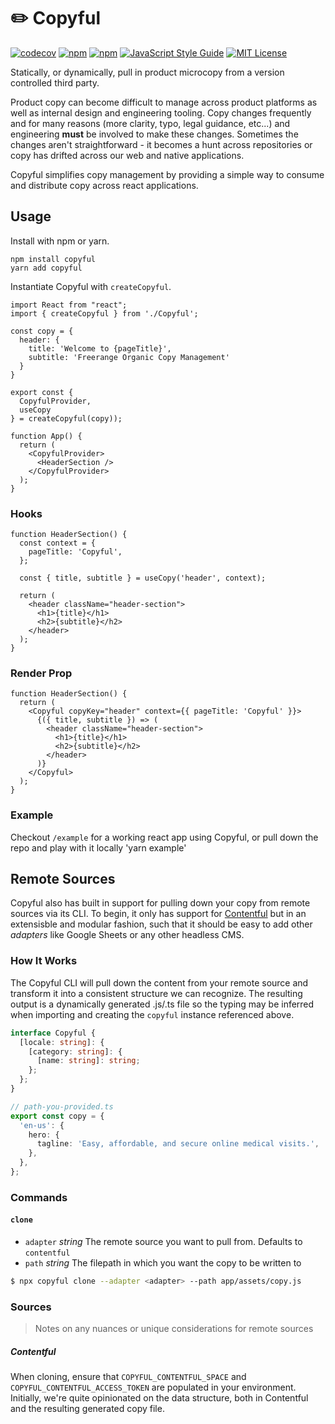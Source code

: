# ✏️ Copyful

[![codecov](https://codecov.io/gh/heydoctor/copyful/branch/master/graph/badge.svg)](https://codecov.io/gh/heydoctor/copyful)
[![npm](https://img.shields.io/npm/v/copyful.svg)](https://www.npmjs.com/package/copyful)
[![npm](https://img.shields.io/npm/dm/copyful.svg)](https://npm-stat.com/charts.html?package=copyful&from=2017-05-19)
[![JavaScript Style Guide](https://img.shields.io/badge/code%20style-prettier-brightgreen.svg)](http://standardjs.com/)
[![MIT License](https://img.shields.io/npm/l/copyful.svg?style=flat-square)](https://github.com/heydoctor/copyful/blob/master/LICENSE)

Statically, or dynamically, pull in product microcopy from a version controlled third party.

Product copy can become difficult to manage across product platforms as well as internal design and engineering tooling. Copy changes frequently and for many reasons (more clarity, typo, legal guidance, etc...) and engineering **must** be involved to make these changes. Sometimes the changes aren't straightforward - it becomes a hunt across repositories or copy has drifted across our web and native applications.

Copyful simplifies copy management by providing a simple way to consume and distribute copy across react applications.

## Usage

Install with npm or yarn.

```
npm install copyful
yarn add copyful
```

Instantiate Copyful with `createCopyful`.

```tsx
import React from "react";
import { createCopyful } from './Copyful';

const copy = {
  header: {
    title: 'Welcome to {pageTitle}',
    subtitle: 'Freerange Organic Copy Management'
  }
}

export const {
  CopyfulProvider,
  useCopy
} = createCopyful(copy));

function App() {
  return (
    <CopyfulProvider>
      <HeaderSection />
    </CopyfulProvider>
  );
}
```

### Hooks

```tsx
function HeaderSection() {
  const context = {
    pageTitle: 'Copyful',
  };

  const { title, subtitle } = useCopy('header', context);

  return (
    <header className="header-section">
      <h1>{title}</h1>
      <h2>{subtitle}</h2>
    </header>
  );
}
```

### Render Prop

```tsx
function HeaderSection() {
  return (
    <Copyful copyKey="header" context={{ pageTitle: 'Copyful' }}>
      {({ title, subtitle }) => (
        <header className="header-section">
          <h1>{title}</h1>
          <h2>{subtitle}</h2>
        </header>
      )}
    </Copyful>
  );
}
```

### Example

Checkout `/example` for a working react app using Copyful, or pull down the repo and play with it locally
'yarn example'

## Remote Sources

Copyful also has built in support for pulling down your copy from remote sources via its CLI. To begin, it only has support for [Contentful](https://www.contentful.com) but in an extensisble and modular fashion, such that it should be easy to add other _adapters_ like Google Sheets or any other headless CMS.

### How It Works

The Copyful CLI will pull down the content from your remote source and transform it into a consistent structure we can recognize. The resulting output is a dynamically generated .js/.ts file so the typing may be inferred when importing and creating the `copyful` instance referenced above.

```ts
interface Copyful {
  [locale: string]: {
    [category: string]: {
      [name: string]: string;
    };
  };
}

// path-you-provided.ts
export const copy = {
  'en-us': {
    hero: {
      tagline: 'Easy, affordable, and secure online medical visits.',
    },
  },
};
```

### Commands

#### `clone`

- `adapter` _string_ The remote source you want to pull from. Defaults to `contentful`
- `path` _string_ The filepath in which you want the copy to be written to

```sh
$ npx copyful clone --adapter <adapter> --path app/assets/copy.js
```

### Sources

> Notes on any nuances or unique considerations for remote sources

##### Contentful

When cloning, ensure that `COPYFUL_CONTENTFUL_SPACE` and `COPYFUL_CONTENTFUL_ACCESS_TOKEN` are populated in your environment. Initially, we're quite opinionated on the data structure, both in Contentful and the resulting generated copy file.

